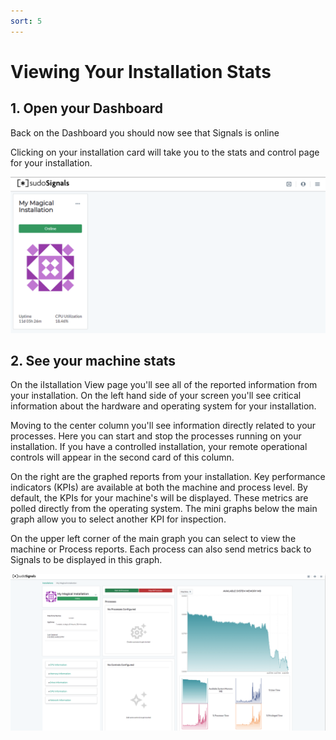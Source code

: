 ```yaml
---
sort: 5
---
```


# Viewing Your Installation Stats

## 1. Open your Dashboard

Back on the Dashboard you should now see that Signals is online

Clicking on your installation card will take you to the stats and control page for your installation.

![View 00](../assets/images/configure-installation/configure-018.png)


## 2. See your machine stats

On the iIstallation View page you'll see all of the reported information from your installation. On the left hand side of your screen you'll see critical information about the hardware and operating system for your installation.

Moving to the center column you'll see information directly related to your processes. Here you can start and stop the processes running on your installation. If you have a controlled installation, your remote operational controls will appear in the second card of this column.

On the right are the graphed reports from your installation. Key performance indicators (KPIs) are available at both the machine and process level. By default, the KPIs for your machine's will be displayed. These metrics are polled directly from the operating system. The mini graphs below the main graph allow you to select another KPI for inspection.

On the upper left corner of the main graph you can select to view the machine or Process reports. Each process can also send metrics back to Signals to be displayed in this graph.

![View 01](../assets/images/view-installation/view-stats-01.png)
